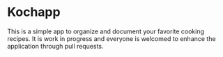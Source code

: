 # Kochapp

This is a simple app to organize and document your favorite cooking recipes. It is work in progress and everyone is welcomed to enhance the application through pull requests.
